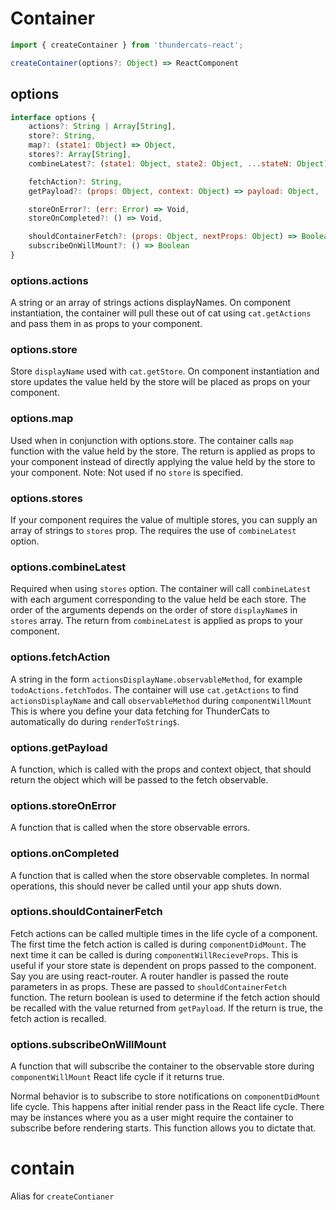 # Container

```js
import { createContainer } from 'thundercats-react';

createContainer(options?: Object) => ReactComponent
```

## options

```js
interface options {
    actions?: String | Array[String],
    store?: String,
    map?: (state1: Object) => Object,
    stores?: Array[String],
    combineLatest?: (state1: Object, state2: Object, ...stateN: Object) => Object,

    fetchAction?: String,
    getPayload?: (props: Object, context: Object) => payload: Object,

    storeOnError?: (err: Error) => Void,
    storeOnCompleted?: () => Void,

    shouldContainerFetch?: (props: Object, nextProps: Object) => Boolean,
    subscribeOnWillMount?: () => Boolean
}
```

###  options.actions

A string or an array of strings actions displayNames. On component instantiation, the container will pull these out of cat using `cat.getActions` and pass them in as props to your component.

### options.store

Store `displayName` used with `cat.getStore`. On component instantiation and store
updates the value held by the store will be placed as props on your component.

### options.map

Used when in conjunction with options.store. The container calls `map` function with
the value held by the store. The return is applied as props to your component instead of directly applying the value held by the store to your component.
Note: Not used if no `store` is specified.

### options.stores

If your component requires the value of multiple stores, you can supply an array
of strings to `stores` prop. The requires the use of `combineLatest` option.

### options.combineLatest

Required when using `stores` option. The container will call `combineLatest`
with each argument corresponding to the value held be each store. The order of
the arguments depends on the order of store `displayName`s in `stores` array. The
return from `combineLatest` is applied as props to your component.

### options.fetchAction

A string in the form `actionsDisplayName.observableMethod`, for example
`todoActions.fetchTodos`. The container will use `cat.getActions` to find
`actionsDisplayName` and call `observableMethod` during `componentWillMount` This is where you define your data fetching for ThunderCats to automatically do during `renderToString$`.

### options.getPayload

A function, which is called with the props and context object, that should
return the object which will be passed to the fetch observable.

### options.storeOnError

A function that is called when the store observable errors.

### options.onCompleted

A function that is called when the store observable completes. In normal
operations, this should never be called until your app shuts down.

### options.shouldContainerFetch

Fetch actions can be called multiple times in the life cycle of a component. The
first time the fetch action is called is during `componentDidMount`. The next
time it can be called is during `componentWillRecieveProps`. This is useful if
your store state is dependent on props passed to the component. Say you are
using react-router. A router handler is passed the route parameters in as props.
These are passed to `shouldContainerFetch` function. The return boolean is used to
determine if the fetch action should be recalled with the value returned from
`getPayload`. If the return is true, the fetch action is recalled.

### options.subscribeOnWillMount

A function that will subscribe the container to the observable store during
`componentWillMount` React life cycle if it returns true.

Normal behavior is to subscribe to store notifications on `componentDidMount`
life cycle. This happens after initial render pass in the React life cycle. There
may be instances where you as a user might require the container to subscribe
before rendering starts. This function allows you to dictate that.

# contain

Alias for `createContianer`
